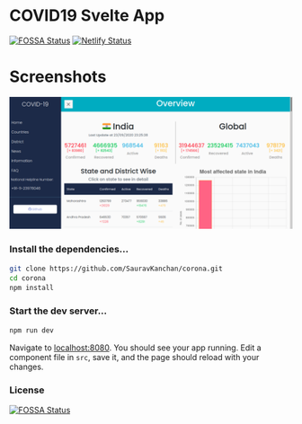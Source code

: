 # COVID19 Svelte App
[![FOSSA Status](https://app.fossa.io/api/projects/git%2Bgithub.com%2FSauravKanchan%2Fcorona.svg?type=shield)](https://app.fossa.io/projects/git%2Bgithub.com%2FSauravKanchan%2Fcorona?ref=badge_shield)
[![Netlify Status](https://api.netlify.com/api/v1/badges/549a6859-c5d4-4141-8b8d-2016472f00e0/deploy-status)](https://app.netlify.com/sites/covin/deploys)

# Screenshots
![covid-1](/src/img/covid-1.png)


### Install the dependencies...

```bash
git clone https://github.com/SauravKanchan/corona.git
cd corona
npm install
```

### Start the dev server...
```bash
npm run dev
```

Navigate to [localhost:8080](http://localhost:8080). You should see your app running. Edit a component file in `src`, save it, and the page should reload with your changes.



### License
[![FOSSA Status](https://app.fossa.io/api/projects/git%2Bgithub.com%2FSauravKanchan%2Fcorona.svg?type=large)](https://app.fossa.io/projects/git%2Bgithub.com%2FSauravKanchan%2Fcorona?ref=badge_large)
